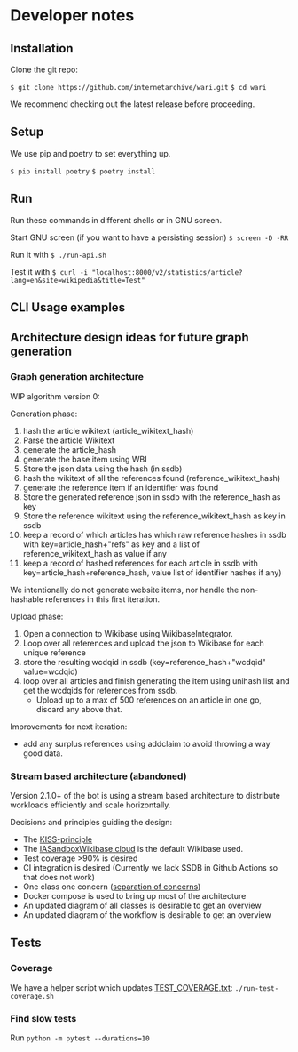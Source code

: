# Developer notes

## Installation
Clone the git repo:

`$ git clone https://github.com/internetarchive/wari.git`
`$ cd wari`

We recommend checking out the latest release before proceeding.

## Setup
We use pip and poetry to set everything up.

`$ pip install poetry`
`$ poetry install `

## Run
Run these commands in different shells or in GNU screen.

Start GNU screen (if you want to have a persisting session)
`$ screen -D -RR`

Run it with
`$ ./run-api.sh`

Test it with
`$ curl -i "localhost:8000/v2/statistics/article?lang=en&site=wikipedia&title=Test"`

## CLI Usage examples

## Architecture design ideas for future graph generation
### Graph generation architecture
WIP algorithm version 0:

Generation phase:
1. hash the article wikitext (article_wikitext_hash)
2. Parse the article Wikitext
3. generate the article_hash
4. generate the base item using WBI
5. Store the json data using the hash (in ssdb)
6. hash the wikitext of all the references found (reference_wikitext_hash)
7. generate the reference item if an identifier was found
8. Store the generated reference json in ssdb with the reference_hash as key
9. Store the reference wikitext using the reference_wikitext_hash as key in ssdb
10. keep a record of which articles has which raw reference hashes in ssdb with key=article_hash+"refs" as key and a list of reference_wikitext_hash as value if any
11. keep a record of hashed references for each article in ssdb with key=article_hash+reference_hash, value list of identifier hashes if any)

We intentionally do not generate website items, nor handle the non-hashable references in this first iteration. 

Upload phase:
1. Open a connection to Wikibase using WikibaseIntegrator.
2. Loop over all references and upload the json to Wikibase for each unique reference
3. store the resulting wcdqid in ssdb (key=reference_hash+"wcdqid" value=wcdqid)
4. loop over all articles and finish generating the item using unihash list and get the wcdqids for references from ssdb. 
   * Upload up to a max of 500 references on an article in one go, discard any above that.

Improvements for next iteration:
* add any surplus references using addclaim to avoid throwing a way good data.

### Stream based architecture (abandoned)
Version 2.1.0+ of the bot is using a stream based architecture
to distribute workloads efficiently and scale horizontally.

Decisions and principles guiding the design:
* The [KISS-principle](https://www.wikidata.org/wiki/Q131560)
* The [IASandboxWikibase.cloud](https://ia-sandbox.wikibase.cloud/) is the default Wikibase used. 
* Test coverage >90% is desired
* CI integration is desired (Currently we lack SSDB in 
Github Actions so that does not work)
* One class one concern ([separation of concerns](https://www.wikidata.org/wiki/Q2465506))
* Docker compose is used to bring up most of the architecture
* An updated diagram of all classes is desirable to get an overview
* An updated diagram of the workflow is desirable to get an overview

## Tests
### Coverage
We have a helper script which updates [TEST_COVERAGE.txt](TEST_COVERAGE.txt):
`./run-test-coverage.sh`

### Find slow tests
Run 
`python -m pytest --durations=10`

